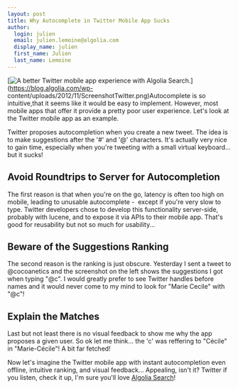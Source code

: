```yaml
---
layout: post
title: Why Autocomplete in Twitter Mobile App Sucks
author:
  login: julien
  email: julien.lemoine@algolia.com
  display_name: julien
  first_name: Julien
  last_name: Lemoine
---
```


[![A better Twitter mobile app experience with Algolia
Search.][1]](https://blog.algolia.com/wp-
content/uploads/2012/11/ScreenshotTwitter.png)Autocomplete is so
intuitive,that it seems like it would be easy to implement. However, most
mobile apps that offer it provide a pretty poor user experience. Let's look at
the Twitter mobile app as an example.

Twitter proposes autocompletion when you create a new tweet. The idea is to
make suggestions after the '#' and '@' characters. It's actually very nice to
gain time, especially when you're tweeting with a small virtual keyboard...
but it sucks!

## Avoid Roundtrips to Server for Autocompletion

The first reason is that when you're on the go, latency is often too high on
mobile, leading to unusable autocomplete -  except if you're very slow to
type. Twitter developers chose to develop this functionality server-side,
probably with lucene, and to expose it via APIs to their mobile app. That's
good for reusability but not so much for usability...

## Beware of the Suggestions Ranking

The second reason is the ranking is just obscure. Yesterday I sent a tweet to
@cocoanetics and the screenshot on the left shows the suggestions I got when
typing "@c". I would greatly prefer to see Twitter handles before names and it
would never come to my mind to look for "Marie Cecile" with "@c"!

## Explain the Matches

Last but not least there is no visual feedback to show me why the app proposes
a given user. So ok let me think... the 'c' was reffering to "Cécile" in
"Marie-Cécile"! A bit far fetched!

Now let's imagine the Twitter mobile app with instant autocompletion even
offline, intuitive ranking, and visual feedback... Appealing, isn't it?
Twitter if you listen, check it up, I'm sure you'll love [Algolia
Search][2]!


[1]: /assets/ScreenshotTwitter.png
[2]: http://www.algolia.com/product/
